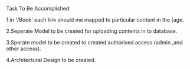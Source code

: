 Task To Be Accomplished:

1.in '/Book' each link should me mapped to particular content in the [age.

2.Seperate Model to be created for uploading contents in to database.

3.Sperate model to be created to created authorised access (admin ,and other access).


4.Architectural Design to be created.